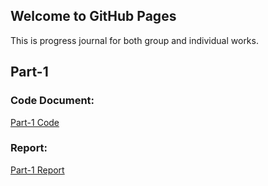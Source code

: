 ## Welcome to GitHub Pages

This is progress journal for both group and individual works.

## Part-1

### Code Document: 
[Part-1 Code](part-1/Part-1.ipynb)

### Report:
[Part-1 Report](part-1/Part-1.html)


